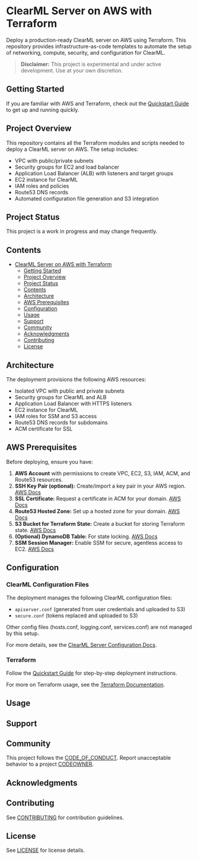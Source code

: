 # ClearML Server on AWS with Terraform

Deploy a production-ready ClearML server on AWS using Terraform. This repository provides infrastructure-as-code templates to automate the setup of networking, compute, security, and configuration for ClearML. 

> **Disclaimer:** This project is experimental and under active development. Use at your own discretion.

## Getting Started

If you are familiar with AWS and Terraform, check out the [Quickstart Guide](./terraform/QUICKSTART.MD) to get up and running quickly.

## Project Overview

This repository contains all the Terraform modules and scripts needed to deploy a ClearML server on AWS. The setup includes:
- VPC with public/private subnets
- Security groups for EC2 and load balancer
- Application Load Balancer (ALB) with listeners and target groups
- EC2 instance for ClearML
- IAM roles and policies
- Route53 DNS records
- Automated configuration file generation and S3 integration

## Project Status

This project is a work in progress and may change frequently.

## Contents

- [ClearML Server on AWS with Terraform](#clearml-server-on-aws-with-terraform)
  - [Getting Started](#getting-started)
  - [Project Overview](#project-overview)
  - [Project Status](#project-status)
  - [Contents](#contents)
  - [Architecture](#architecture)
  - [AWS Prerequisites](#aws-prerequisites)
  - [Configuration](#configuration)
  - [Usage](#usage)
  - [Support](#support)
  - [Community](#community)
  - [Acknowledgments](#acknowledgments)
  - [Contributing](#contributing)
  - [License](#license)

## Architecture

The deployment provisions the following AWS resources:
- Isolated VPC with public and private subnets
- Security groups for ClearML and ALB
- Application Load Balancer with HTTPS listeners
- EC2 instance for ClearML
- IAM roles for SSM and S3 access
- Route53 DNS records for subdomains
- ACM certificate for SSL

## AWS Prerequisites

Before deploying, ensure you have:

1. **AWS Account** with permissions to create VPC, EC2, S3, IAM, ACM, and Route53 resources.
2. **SSH Key Pair (optional):** Create/import a key pair in your AWS region. [AWS Docs](https://docs.aws.amazon.com/AWSEC2/latest/UserGuide/ec2-key-pairs.html)
3. **SSL Certificate:** Request a certificate in ACM for your domain. [AWS Docs](https://docs.aws.amazon.com/acm/latest/userguide/gs-acm-request-public.html)
4. **Route53 Hosted Zone:** Set up a hosted zone for your domain. [AWS Docs](https://docs.aws.amazon.com/Route53/latest/DeveloperGuide/CreatingHostedZone.html)
5. **S3 Bucket for Terraform State:** Create a bucket for storing Terraform state. [AWS Docs](https://docs.aws.amazon.com/AmazonS3/latest/userguide/create-bucket-overview.html)
6. **(Optional) DynamoDB Table:** For state locking. [AWS Docs](https://docs.aws.amazon.com/amazondynamodb/latest/developerguide/HowItWorks.CoreComponents.html)
7. **SSM Session Manager:** Enable SSM for secure, agentless access to EC2. [AWS Docs](https://docs.aws.amazon.com/systems-manager/latest/userguide/session-manager.html)

## Configuration

### ClearML Configuration Files

The deployment manages the following ClearML configuration files:
- `apiserver.conf` (generated from user credentials and uploaded to S3)
- `secure.conf` (tokens replaced and uploaded to S3)

Other config files (hosts.conf, logging.conf, services.conf) are not managed by this setup.

For more details, see the [ClearML Server Configuration Docs](https://clear.ml/docs/latest/docs/deploying_clearml/clearml_server_config/).

### Terraform

Follow the [Quickstart Guide](./terraform/QUICKSTART.MD) for step-by-step deployment instructions.

For more on Terraform usage, see the [Terraform Documentation](https://www.terraform.io/docs/index.html).

## Usage

<!--
Add usage examples, CLI commands, or screenshots here. Link to wiki or external docs for advanced scenarios.
-->

## Support

<!--
For help, file an issue or reach out via the project's communication channels.
-->

## Community

<!--
Refer to the code of conduct and community guidelines. Optionally, add contributor lists or community resources.
-->

This project follows the [CODE_OF_CONDUCT](./CODE_OF_CONDUCT.md). Report unacceptable behavior to a project [CODEOWNER](./CODEOWNERS).

## Acknowledgments

<!--
List collaborators, inspirations, or upstream projects here.
-->

## Contributing

See [CONTRIBUTING](./CONTRIBUTING.md) for contribution guidelines.

## License

See [LICENSE](./LICENSE) for license details.

